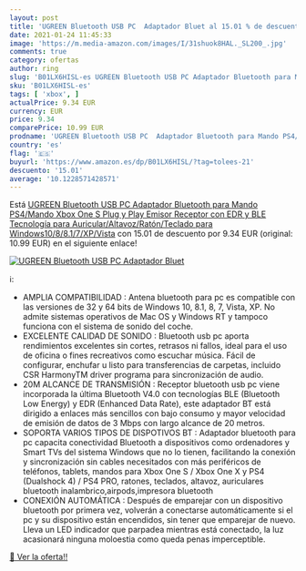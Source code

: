 ```yaml
---
layout: post
title: 'UGREEN Bluetooth USB PC  Adaptador Bluet al 15.01 % de descuento'
date: 2021-01-24 11:45:33
image: 'https://m.media-amazon.com/images/I/31shuok8HAL._SL200_.jpg'
comments: true
category: ofertas
author: ring
slug: 'B01LX6HISL-es UGREEN Bluetooth USB PC Adaptador Bluetooth para Mando...'
sku: 'B01LX6HISL-es'
tags: [ 'xbox', ]
actualPrice: 9.34 EUR
currency: EUR
price: 9.34
comparePrice: 10.99 EUR
prodname: 'UGREEN Bluetooth USB PC  Adaptador Bluetooth para Mando PS4/Mando Xbox One S  Plug y Play Emisor Receptor con EDR y BLE Tecnología para Auricular/Altavoz/Ratón/Teclado  para Windows10/8/8.1/7/XP/Vista'
country: 'es'
flag: '🇪🇸'
buyurl: 'https://www.amazon.es/dp/B01LX6HISL/?tag=tolees-21'
descuento: '15.01'
average: '10.1228571428571'
---
```


Está [UGREEN Bluetooth USB PC  Adaptador Bluetooth para Mando PS4/Mando Xbox One S  Plug y Play Emisor Receptor con EDR y BLE Tecnología para Auricular/Altavoz/Ratón/Teclado  para Windows10/8/8.1/7/XP/Vista](https://www.amazon.es/dp/B01LX6HISL/?tag=tolees-21) con 15.01 de descuento por 9.34 EUR (original: 10.99 EUR) en el siguiente enlace!

[![UGREEN Bluetooth USB PC  Adaptador Bluet](https://m.media-amazon.com/images/I/31shuok8HAL._SL200_.jpg)](https://www.amazon.es/dp/B01LX6HISL/?tag=tolees-21)

ℹ️:

- AMPLIA COMPATIBILIDAD : Antena bluetooth para pc es compatible con las versiones de 32 y 64 bits de Windows 10, 8.1, 8, 7, Vista, XP. No admite sistemas operativos de Mac OS y Windows RT y tampoco funciona con el sistema de sonido del coche.
- EXCELENTE CALIDAD DE SONIDO : Bluetooth usb pc aporta rendimientos excelentes sin cortes, retrasos ni fallos, ideal para el uso de oficina o fines recreativos como escuchar música. Fácil de configurar, enchufar u listo para transferencias de carpetas, incluido CSR HarmonyTM driver programa para sincronización de audio.
- 20M ALCANCE DE TRANSMISIÓN : Receptor bluetooth usb pc viene incorporada la última Bluetooth V4.0 con tecnologías BLE (Bluetooth Low Energy) y EDR (Enhanced Data Rate), este adaptador BT está dirigido a enlaces más sencillos con bajo consumo y mayor velocidad de emisión de datos de 3 Mbps con largo alcance de 20 metros.
- SOPORTA VARIOS TIPOS DE DISPOTIVOS BT : Adaptador bluetooth para pc capacita conectividad Bluetooth a dispositivos como ordenadores y Smart TVs del sistema Windows que no lo tienen, facilitando la conexión y sincronización sin cables necesitados con más periféricos de teléfonos, tablets, mandos para Xbox One S / Xbox One X y PS4 (Dualshock 4) / PS4 PRO, ratones, teclados, altavoz, auriculares bluetooth inalambrico,airpods,impresora bluetooth
- CONEXIÓN AUTOMÁTICA : Después de emparejar con un dispositivo bluetooth por primera vez, volverán a conectarse automáticamente si el pc y su dispositivo están encendidos, sin tener que emparejar de nuevo. Lleva un LED indicador que parpadea mientras está conectado, la luz acasionará ninguna moloestia como queda penas imperceptible.

[🛒 Ver la oferta!!](https://www.amazon.es/dp/B01LX6HISL/?tag=tolees-21)
